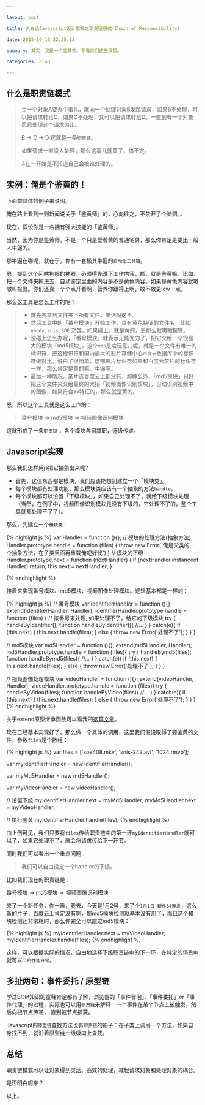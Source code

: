 ```yaml
---

layout: post

title: 大白话Javascript设计模式之职责链模式(Chain of Responsibility)

date: 2015-10-16 22:25:13

summary: 其实，我是一个鉴黄师。专看你们这些演员。

categories: blog

---
```


## 什么是职责链模式
> 当一个对象A要办个事儿，就向一个处理对象B发起请求，如果B不处理，可以把请求转给C，如果C不处理，又可以把请求转给D。一直到有一个对象愿意处理这个请求为止。
>
> B -> C -> D 这就是一条`职责链`。
>
> 如果请求一直没人处理，那么这事儿就黄了，搞不定。
>
> A在一开始是不知道自己会被谁处理的。

## 实例：俺是个鉴黄的！

下面举具体的例子来说明。

俺在路上看到一则新闻说关于「鉴黄师」的，心向往之，不禁开了个脑洞。。

现在，假设你是一名拥有强大技能的「鉴黄师」。

当然，因为你是鉴黄师，不是一个只是爱看黄的普通宅男，那么你肯定是要比一般人牛逼的。

那牛逼在哪呢，就在于，你有一套极其牛逼的`自动化工具链`。

恩，提到这个闪瞎狗眼的神器，必须得先说下工作内容，额，就是鉴黄嘛。比如，把一个文件夹拖进去，自动鉴定里面的内容是不是黄色内容。如果是黄色内容就嗷嗷叫报警。你们还真一个个点开看啊，营养你跟得上啊，敢不敢更low一点。

那么这工具是怎么工作的呢？

> - 首先先拿到文件夹下所有文件。废话吗这不。
> - 然后工具中的「番号模块」开始工作，具有黄色特征的文件名，比如`ebody`, `snis`,  `SOE` 之类，如果碰上，就是黄的，恩那么就嗷嗷报警。
> - 没碰上怎么办呢，「番号模块」就表示无能为力了，把它交给一个很强大的模块「md5模块」。这个`md5`是啥玩意儿呢，就是一个文件有唯一的标识符，把这标识符和国内最大的影片存储中心`百度云`数据库中的标识符做对比。说白了很简单，这部影片标识符如果和百度云禁片的标识符一样，那么肯定是黄的嘛。牛逼吧。
> - 最后一种情况，某片连百度云上都没有，那肿么办，「md5模块」只好把这个文件夹交给最终的大招「视频图像识别模块」，自动识别视频中的图像，如果符合xx特征的，那么就是黄的。

恩，所以这个工具就是这么工作的：

> 番号模块 -> md5模块 -> 视频图像识别模块

这就形成了一条`职责链` ，各个模块各司其职，逐级传递。

## Javascript实现

那么我们怎样用js把它抽象出来呢?

- 首先，这仨东西都是模块，我们应该能想到建立一个「模块类」。
- 每个模块都有处理功能，那么模块类应该有一个抽象的方法`handle`。
- 每个模块都可以设置「下级模块」，如果自己处理不了，就给下级模块处理（当然，在例子中，视频图像识别模块是没有下级的，它处理不了的，整个工具就都处理不了了）。

那么，先建立一个`模块类`：

{% highlight js %}
var Handler = function (){};
// 模块的处理方法(抽象方法)
Handler.prototype.handle = function (files) {
  throw new Error('俺是父类的一个抽象方法，在子类里面再重载俺吧好伐')
}
// 模块的下级
Handler.prototype.next = function (nextHandler) {
  if (nextHandler instanceof Handler) return;
  this.next = nextHandler;
}

{% endhighlight %}

接着来实现番号模块、md5模块、视频图像处理模块。逻辑基本都是一样的：

{% highlight js %}
// 番号模块
var identifierHandler = function (){};
extend(identifierHandler, Handler);
identifierHandler.prototype.handle = function (files) {
  // 按番号来处理, 如果处理不了，给它的下级模块
  try {
    handleByIdentifier();
    function handleByIdentifier(){
      //...
    }
  } catch(e){
    if (this.next) {
      this.next.handle(files);
    } else {
      throw new Error('处理不了');
    }
  }
}

// md5模块
var md5Handler = function (){};
extend(md5Handler, Handler);
md5Handler.prototype.handle = function (files){
  try {
    handleBymd5(files);
    function handleBymd5(files){
      //...
    }
  }
  catch(e){
    if (this.next) {
      this.next.handle(files);
    } else {
      throw new Error('处理不了');
    }
  }
}

// 视频图像处理模块
var videoHandler = function (){};
extend(videoHandler, Handler);
videoHandler.prototype.handle = function (files){
  try {
    handleByVideo(files);
    function handleByVideo(files){
      //...
    }
  }
  catch(e){
    if (this.next) {
      this.next.handle(files);
    } else {
      throw new Error('处理不了');
    }
  }
}
{% endhighlight %}

关于extend原型继承函数可以看我的[这篇文章](http://clancyz.github.io/blog/2015/07/27/javascript-prototype-extend/)。

现在已经基本实现好了。那么做一个具体的调用，这里我们假设取得了要鉴黄的文件，参数`files`是个数组：

{% highlight js %}
var files = ['soe408.mkv', 'snis-242.avi', '1024.rmvb'];

var myIdentifierHandler = new identifierHandler();

var myMd5Handler = new md5Handler();

var myVideoHandler = new videoHandler();


// 设置下级
myIdentifierHandler.next = myMd5Handler;
myMd5Handler.next = myVideoHandler;

// 执行鉴黄
myIdentifierHandler.handle(files);
{% endhighlight %}

由上例可见，我们只要将`files`传给职责链中的第一环`myIdentifierHandler`就可以了，如果它处理不了，就会将请求传给下一环节。

同时我们可以看出一个重点问题：

> 我们可以自由设定一个handler的下级。

比如我们现在的职责链是：

番号模块 -> md5模块 -> 视频图像识别模块

来了一个新任务，你一瞅，我去，今天是1月2号，来了个`1月1日 新作34连发`，这么新的片子，百度云上肯定没有啊，那md5模块检测就基本没有用了，而且这个模块检测还非常耗时，那么你完全可以跳过md5模块：

{% highlight js %}
myIdentifierHandler.next = myVideoHandler;
myIdentifierHandler.handle(files);
{% endhighlight %}

这样，可以根据实际的情况，自由地选择下级职责链中的下一环，在特定的场景中就可以`节约性能开销`。

## 多扯两句：事件委托 / 原型链

学过BOM知识的童鞋肯定都有了解，浏览器的「事件冒泡」、「事件委托」or「事件代理」的过程，实际也可以用`职责链`来解释：一个事件在某个节点上被触发，然后向根节点传递， 直到被节点捕获。

Javascript的`原型链`查找方法也有`职责链`的影子：在子类上调用一个方法，如果自身找不到，就沿着原型链一级级向上查找。

## 总结

职责链模式可以让对象得到灵活、高效的处理，减轻请求对象和处理对象的耦合。

是否明白呢亲？

以上。









